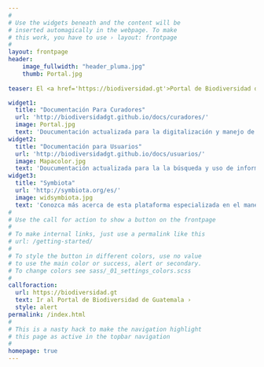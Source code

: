 ```yaml
---
#
# Use the widgets beneath and the content will be
# inserted automagically in the webpage. To make
# this work, you have to use › layout: frontpage
#
layout: frontpage
header:
    image_fullwidth: "header_pluma.jpg"
    thumb: Portal.jpg
   
teaser: El <a href='https://biodiversidad.gt'>Portal de Biodiversidad de Guatemala</a> es una plataforma especializada, basada en <a href='https://symbiota.org/es'>Symbiota</a>, para la digitalización y movilización de Colecciones Biológicas del país. Es administrado por <a href='https://biodiversidadgt.github.io/docs/contactos/'>biólogos guatemaltecos</a> y mantenido por el <a href='https://symbiota.org/ayuda/'>Symbiota Support Hub</a>, en apoyo a instituciones científicas nacionales.

widget1:
  title: "Documentación Para Curadores"
  url: 'http://biodiversidadgt.github.io/docs/curadores/'
  image: Portal.jpg
  text: 'Doucumentación actualizada para la digitalización y manejo de colecciones en el Portal de Biodiversidad de Guatemala.'
widget2:
  title: "Documentación para Usuarios"
  url: 'http://biodiversidadgt.github.io/docs/usuarios/'
  image: Mapacolor.jpg
  text: 'Doucumentación actualizada para la la búsqueda y uso de información en el Portal de Biodiversidad de Guatemala.'
widget3:
  title: "Symbiota"
  url: 'http://symbiota.org/es/'
  image: widsymbiota.jpg
  text: 'Conozca más acerca de esta plataforma especializada en el manejo de datos de biodiversidad.'
#
# Use the call for action to show a button on the frontpage
#
# To make internal links, just use a permalink like this
# url: /getting-started/
#
# To style the button in different colors, use no value
# to use the main color or success, alert or secondary.
# To change colors see sass/_01_settings_colors.scss
#
callforaction:
  url: https://biodiversidad.gt
  text: Ir al Portal de Biodiversidad de Guatemala ›
  style: alert
permalink: /index.html
#
# This is a nasty hack to make the navigation highlight
# this page as active in the topbar navigation
#
homepage: true
---
```

